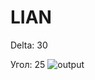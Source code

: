 # LIAN
Delta: 30

Угол: 25
![output](https://github.com/alenahalm/LIAN/assets/75882124/906772d9-fb4c-4cc2-9e89-2aab4097036a)
